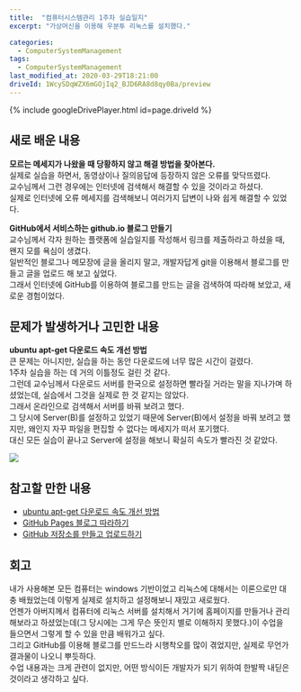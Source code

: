 ```yaml
---
title:  "컴퓨터시스템관리 1주차 실습일지"
excerpt: "가상머신을 이용해 우분투 리눅스를 설치했다."

categories:
  - ComputerSystemManagement
tags:
  - ComputerSystemManagement
last_modified_at: 2020-03-29T18:21:00
driveId: 1WcySDqWZX6mGOjIq2_BJD6RA8d8qy0Ba/preview
---
```

{% include googleDrivePlayer.html id=page.driveId %}

## 새로 배운 내용  
**모르는 메세지가 나왔을 때 당황하지 않고 해결 방법을 찾아본다.**  
실제로 실습을 하면서, 동영상이나 질의응답에 등장하지 않은 오류를 맞닥뜨렸다.  
교수님께서 그런 경우에는 인터넷에 검색해서 해결할 수 있을 것이라고 하셨다.  
실제로 인터넷에 오류 메세지를 검색해보니 여러가지 답변이 나와 쉽게 해결할 수 있었다.  
  
**GitHub에서 서비스하는 github.io 블로그 만들기**  
교수님께서 각자 원하는 플랫폼에 실습일지를 작성해서 링크를 제출하라고 하셨을 때, 왠지 모를 욕심이 생겼다.  
일반적인 블로그나 메모장에 글을 올리지 말고, 개발자답게 git을 이용해서 블로그를 만들고 글을 업로드 해 보고 싶었다.  
그래서 인터넷에 GitHub를 이용하여 블로그를 만드는 글을 검색하여 따라해 보았고, 새로운 경험이었다.  
  
## 문제가 발생하거나 고민한 내용  
**ubuntu apt-get 다운로드 속도 개선 방법**  
큰 문제는 아니지만, 실습을 하는 동안 다운로드에 너무 많은 시간이 걸렸다.  
1주차 실습을 하는 데 거의 이틀정도 걸린 것 같다.  
그런데 교수님께서 다운로드 서버를 한국으로 설정하면 빨라질 거라는 말을 지나가며 하셨었는데, 실습에서 그것을 실제로 한 것 같지는 않았다.  
그래서 온라인으로 검색해서 서버를 바꿔 보려고 했다.  
그 당시에 Server(B)를 설정하고 있었기 때문에 Server(B)에서 설정을 바꿔 보려고 했지만, 왜인지 자꾸 파일을 편집할 수 없다는 메세지가 떠서 포기했다.  
대신 모든 실습이 끝나고 Server에 설정을 해보니 확실히 속도가 빨라진 것 같았다.  
  
![](https://salmon99.github.io/assets/images/first_error.jpg)  
  
## 참고할 만한 내용  
* [ubuntu apt-get 다운로드 속도 개선 방법](https://wodonggun.github.io/wodonggun.github.io/study/Ubuntu-apt-get-download-%EC%86%8D%EB%8F%84-%EA%B0%9C%EC%84%A0.html)  
* [GitHub Pages 블로그 따라하기](https://devinlife.com/howto/#1-github-pages-%EB%B8%94%EB%A1%9C%EA%B7%B8-%EB%94%B0%EB%9D%BC%ED%95%98%EA%B8%B0)  
* [GitHub 저장소를 만들고 업로드하기](https://codevkr.tistory.com/46)  
  
## 회고    
내가 사용해본 모든 컴퓨터는 windows 기반이었고 리눅스에 대해서는 이론으로만 대충 배웠었는데 이렇게 실제로 설치하고 설정해보니 재밌고 새로웠다.  
언젠가 아버지께서 컴퓨터에 리눅스 서버를 설치해서 거기에 홈페이지를 만들거나 관리해보라고 하셨었는데(그 당시에는 그게 무슨 뜻인지 별로 이해하지 못했다.)이 수업을 들으면서 그렇게 할 수 있을 만큼 배워가고 싶다.  
그리고 GitHub를 이용해 블로그를 만드느라 시행착오를 많이 겪었지만, 실제로 무언가 결과물이 나오니 뿌듯하다.  
수업 내용과는 크게 관련이 없지만, 어떤 방식이든 개발자가 되기 위하여 한발짝 내딛은 것이라고 생각하고 싶다.  